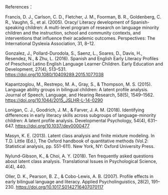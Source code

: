 References：

Francis, D. J., Carlson, C. D., Fletcher, J. M., Foorman, B. R., Goldenberg, C. R., Vaughn, S., et al. (2005). Oracy/ Literacy development of Spanish-speaking children: A multi-level program of research on language minority children and the instruction, school and community contexts, and interventions that influence their academic outcomes. Perspectives: The International Dyslexia Association, 31, 8–12.

Gonzalez, J., Pollard-Durodola, S., Saenz, L., Soares, D., Davis, H., Resendez, N., & Zhu, L. (2016). Spanish and English Early Literacy Profiles of Preschool Latino English Language Learner Children. Early Education and Development, 27(4), 513–531. https://doi.org/10.1080/10409289.2015.1077038

Kapantzoglou, M., Restrepo, M. A., Gray, S., & Thompson, M. S. (2015). Language ability groups in bilingual children: A latent profile analysis. Journal of Speech, Language, and Hearing Research, 58(5), 1549–1562. https://doi.org/10.1044/2015_JSLHR-L-14-0290

Lonigan, C. J., Goodrich, J. M., & Farver, J. A. M. (2018). Identifying differences in early literacy skills across subgroups of language-minority children: A latent profile analysis. Developmental Psychology, 54(4), 631–647. https://doi.org/10.1037/dev0000477

Masyn, K. E. (2013). Latent class analysis and finite mixture modeling. In T.D. Little (Ed.), The Oxford handbook of quantitative methods (Vol.2: Statistical analysis, pp. 551-611). New York, NY: Oxford University Press.

Nylund-Gibson, K., & Choi, A. Y. (2018). Ten frequently asked questions about latent class analysis. Translational Issues in Psychological Science, 4(4), 440.

Oller, D. K., Pearson, B. Z., & Cobo-Lewis, A. B. (2007). Profile effects in early bilingual language and literacy. Applied Psycholinguistics, 28(2), 191–230. https://doi.org/10.1017.S0142716407070117

